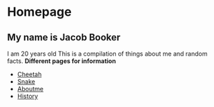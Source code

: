 # Homepage
## My name is Jacob Booker
I am 20 years old 
This is a compilation of things about me and random facts.
**Different pages for information**

- [Cheetah](https://github.com/booker044/final/blob/main/cheetah.md)
- [Snake](https://github.com/booker044/final/blob/main/Snake.md)
- [Aboutme](https://github.com/booker044/final/blob/main/aboutme.md)
- [History](https://github.com/booker044/final/blob/main/history.md)
